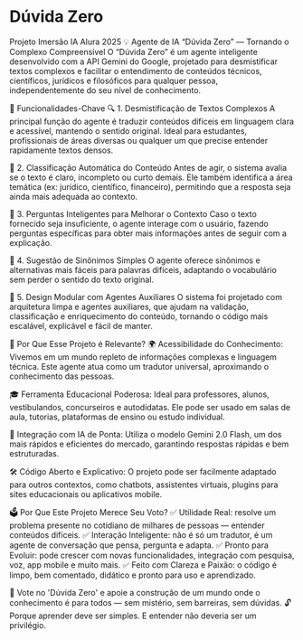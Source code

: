 # Dúvida Zero
Projeto Imersão IA Alura 2025
💡 Agente de IA “Dúvida Zero” — Tornando o Complexo Compreensível
O “Dúvida Zero” é um agente inteligente desenvolvido com a API Gemini do Google, projetado para desmistificar textos complexos e facilitar o entendimento de conteúdos técnicos, científicos, jurídicos e filosóficos para qualquer pessoa, independentemente do seu nível de conhecimento.

🚀 Funcionalidades-Chave
🔍 1. Desmistificação de Textos Complexos
A principal função do agente é traduzir conteúdos difíceis em linguagem clara e acessível, mantendo o sentido original. Ideal para estudantes, profissionais de áreas diversas ou qualquer um que precise entender rapidamente textos densos.

🧠 2. Classificação Automática do Conteúdo
Antes de agir, o sistema avalia se o texto é claro, incompleto ou curto demais. Ele também identifica a área temática (ex: jurídico, científico, financeiro), permitindo que a resposta seja ainda mais adequada ao contexto.

💬 3. Perguntas Inteligentes para Melhorar o Contexto
Caso o texto fornecido seja insuficiente, o agente interage com o usuário, fazendo perguntas específicas para obter mais informações antes de seguir com a explicação.

🔁 4. Sugestão de Sinônimos Simples
O agente oferece sinônimos e alternativas mais fáceis para palavras difíceis, adaptando o vocabulário sem perder o sentido do texto original.

🧩 5. Design Modular com Agentes Auxiliares
O sistema foi projetado com arquitetura limpa e agentes auxiliares, que ajudam na validação, classificação e enriquecimento do conteúdo, tornando o código mais escalável, explicável e fácil de manter.

📌 Por Que Esse Projeto é Relevante?
🌍 Acessibilidade do Conhecimento: Vivemos em um mundo repleto de informações complexas e linguagem técnica. Este agente atua como um tradutor universal, aproximando o conhecimento das pessoas.

🎓 Ferramenta Educacional Poderosa: Ideal para professores, alunos, vestibulandos, concurseiros e autodidatas. Ele pode ser usado em salas de aula, tutorias, plataformas de ensino ou estudo individual.

🤖 Integração com IA de Ponta: Utiliza o modelo Gemini 2.0 Flash, um dos mais rápidos e eficientes do mercado, garantindo respostas rápidas e bem estruturadas.

🛠️ Código Aberto e Explicativo: O projeto pode ser facilmente adaptado para outros contextos, como chatbots, assistentes virtuais, plugins para sites educacionais ou aplicativos mobile.

🗳️ Por Que Este Projeto Merece Seu Voto?
✅ Utilidade Real: resolve um problema presente no cotidiano de milhares de pessoas — entender conteúdos difíceis.
✅ Interação Inteligente: não é só um tradutor, é um agente de conversação que pensa, pergunta e adapta.
✅ Pronto para Evoluir: pode crescer com novas funcionalidades, integração com pesquisa, voz, app mobile e muito mais.
✅ Feito com Clareza e Paixão: o código é limpo, bem comentado, didático e pronto para uso e aprendizado.

📣 Vote no 'Dúvida Zero' e apoie a construção de um mundo onde o conhecimento é para todos — sem mistério, sem barreiras, sem dúvidas.
🔓 Porque aprender deve ser simples. E entender não deveria ser um privilégio.
